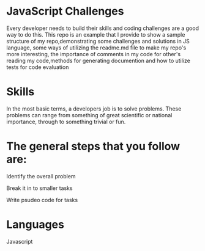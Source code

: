 # JavaScript Challenges 

Every developer needs to build their skills and coding challenges are a good way to do this. This repo is an example that I provide to show a sample structure of my repo,demonstrating some challenges and solutions in JS language, some ways of utilizing the readme.md file to make my repo's more interesting,
the importance of comments in my code for other's reading my code,methods for generating documention and how to utilize tests for code evaluation

# Skills

In the most basic terms, a developers job is to solve problems. These problems can range from something of great scientific or national importance, through to something trivial or fun. 

# The general steps that you follow are:

Identify the overall problem

Break it in to smaller tasks

Write psudeo code for tasks

# Languages
Javascript
